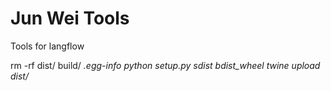 # Jun Wei Tools

Tools for langflow


rm -rf dist/ build/ *.egg-info
python setup.py sdist bdist_wheel
twine upload dist/*